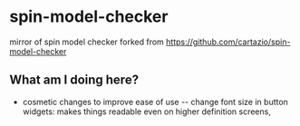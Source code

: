# spin-model-checker
mirror of spin model checker
forked from https://github.com/cartazio/spin-model-checker
## What am I doing here?
- cosmetic changes to improve ease of use
-- change font size in button widgets: makes things readable even on higher definition screens,
